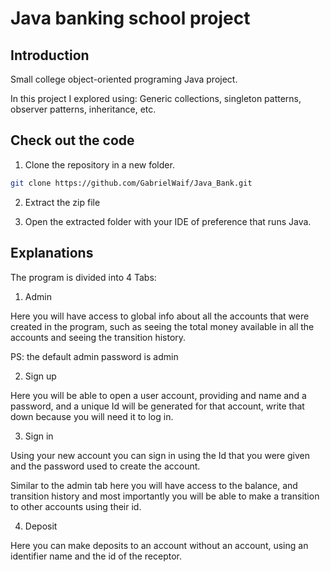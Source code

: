 # Java banking school project

## Introduction

Small college object-oriented programing Java project.

In this project I explored using: Generic collections, singleton patterns, observer patterns, inheritance, etc.


## Check out the code

1. Clone the repository in a new folder.

```sh
git clone https://github.com/GabrielWaif/Java_Bank.git
```

2. Extract the zip file

3. Open the extracted folder with your IDE of preference that runs Java.

## Explanations

The program is divided into 4 Tabs:

1. Admin

Here you will have access to global info about all the accounts that were created in the program, such as seeing the total money available in all the accounts and seeing the transition history.

PS: the default admin password is admin

2. Sign up

Here you will be able to open a user account, providing and name and a password, and a unique Id will be generated for that account, write that down because you will need it to log in.

3. Sign in

Using your new account you can sign in using the Id that you were given and the password used to create the account.

Similar to the admin tab here you will have access to the balance, and transition history and most importantly you will be able to make a transition to other accounts using their id.

4. Deposit

Here you can make deposits to an account without an account, using an identifier name and the id of the receptor.